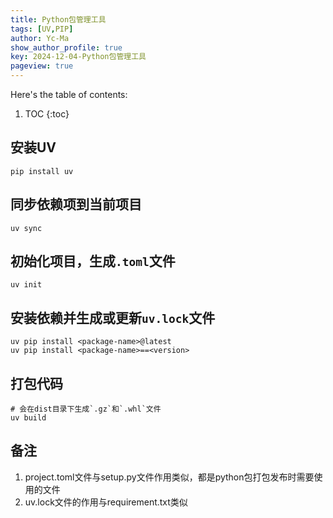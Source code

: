 ```yaml
---
title: Python包管理工具
tags: [UV,PIP]
author: Yc-Ma
show_author_profile: true
key: 2024-12-04-Python包管理工具
pageview: true
---
```


Here's the table of contents:
1. TOC
{:toc}


## 安装UV

```shell
pip install uv
```

## 同步依赖项到当前项目

```shell
uv sync
```

## 初始化项目，生成`.toml`文件

```shell
uv init
```

## 安装依赖并生成或更新`uv.lock`文件
```shell
uv pip install <package-name>@latest
uv pip install <package-name>==<version>
```

## 打包代码
```shell
# 会在dist目录下生成`.gz`和`.whl`文件
uv build
```

## 备注

1. project.toml文件与setup.py文件作用类似，都是python包打包发布时需要使用的文件
2. uv.lock文件的作用与requirement.txt类似

